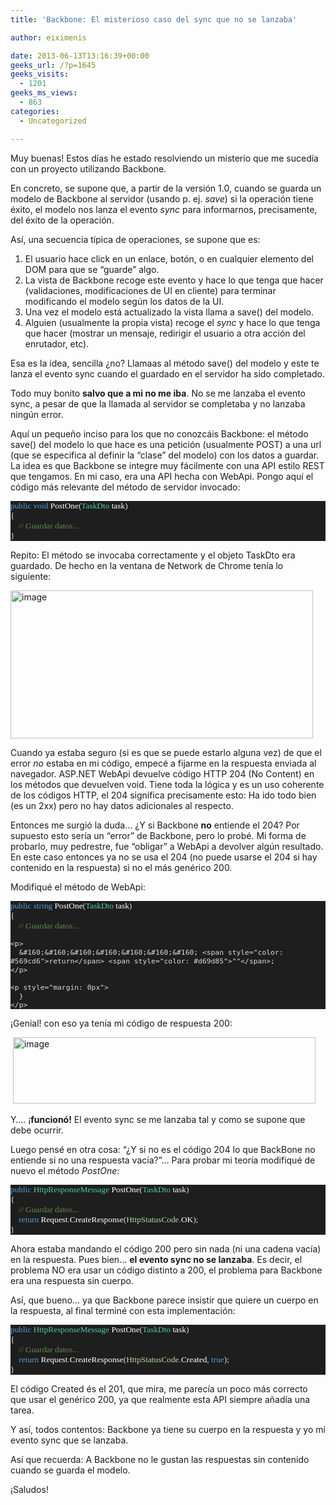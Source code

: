 ```yaml
---
title: 'Backbone: El misterioso caso del sync que no se lanzaba'

author: eiximenis

date: 2013-06-13T13:16:39+00:00
geeks_url: /?p=1645
geeks_visits:
  - 1201
geeks_ms_views:
  - 863
categories:
  - Uncategorized

---
```

Muy buenas! Estos días he estado resolviendo un misterio que me sucedía con un proyecto utilizando Backbone.

En concreto, se supone que, a partir de la versión 1.0, cuando se guarda un modelo de Backbone al servidor (usando p. ej. _save_) si la operación tiene éxito, el modelo nos lanza el evento _sync_ para informarnos, precisamente, del éxito de la operación.

Así, una secuencia típica de operaciones, se supone que es:

  1. El usuario hace click en un enlace, botón, o en cualquier elemento del DOM para que se “guarde” algo. 
  2. La vista de Backbone recoge este evento y hace lo que tenga que hacer (validaciones, modificaciones de UI en cliente) para terminar modificando el modelo según los datos de la UI. 
  3. Una vez el modelo está actualizado la vista llama a save() del modelo. 
  4. Alguien (usualmente la propia vista) recoge el _sync_ y hace lo que tenga que hacer (mostrar un mensaje, redirigir el usuario a otra acción del enrutador, etc). 

Esa es la idea, sencilla ¿no? Llamaas al método save() del modelo y este te lanza el evento sync cuando el guardado en el servidor ha sido completado.

Todo muy bonito **salvo que a mi no me iba**. No se me lanzaba el evento sync, a pesar de que la llamada al servidor se completaba y no lanzaba ningún error.

Aquí un pequeño inciso para los que no conozcáis Backbone: el método save() del modelo lo que hace es una petición (usualmente POST) a una url (que se especifica al definir la “clase” del modelo) con los datos a guardar. La idea es que Backbone se integre muy fácilmente con una API estilo REST que tengamos. En mi caso, era una API hecha con WebApi. Pongo aquí el código más relevante del método de servidor invocado:

<div style="font-size: 10pt; font-family: consolas; background: #1e1e1e; color: #dcdcdc">
  <p style="margin: 0px">
    <span style="color: #569cd6">public</span> <span style="color: #569cd6">void</span> <span style="color: white">PostOne</span>(<span style="color: #4ec9b0">TaskDto</span> <span style="color: white">task</span>)
  </p>
  
  <p style="margin: 0px">
    {
  </p>
  
  <p style="margin: 0px">
    &#160;&#160;&#160; <span style="color: #608b4e">// Guardar datos...</span>
  </p>
  
  <p style="margin: 0px">
    }
  </p></p>
</div>

Repito: El método se invocaba correctamente y el objeto TaskDto era guardado. De hecho en la ventana de Network de Chrome tenía lo siguiente:

[<img title="image" style="border-left-width: 0px; border-right-width: 0px; border-bottom-width: 0px; display: inline; border-top-width: 0px" border="0" alt="image" src="http://geeks.ms/cfs-file.ashx/__key/CommunityServer.Blogs.Components.WeblogFiles/etomas/image_5F00_thumb_5F00_6F4D0284.png" width="484" height="237" />][1] 

Cuando ya estaba seguro (si es que se puede estarlo alguna vez) de que el error _no_ estaba en mi código, empecé a fijarme en la respuesta enviada al navegador. ASP.NET WebApi devuelve código HTTP 204 (No Content) en los métodos que devuelven void. Tiene toda la lógica y es un uso coherente de los códigos HTTP, el 204 significa precisamente esto: Ha ido todo bien (es un 2xx) pero no hay datos adicionales al respecto.

Entonces me surgió la duda… ¿Y si Backbone **no** entiende el 204? Por supuesto esto sería un “error” de Backbone, pero lo probé. Mi forma de probarlo, muy pedrestre, fue “obligar” a WebApi a devolver algún resultado. En este caso entonces ya no se usa el 204 (no puede usarse el 204 si hay contenido en la respuesta) si no el más genérico 200.

Modifiqué el método de WebApi:

<div style="font-size: 10pt; font-family: consolas; background: #1e1e1e; color: #dcdcdc">
  <p style="margin: 0px">
    <span style="color: #569cd6">public</span> <span style="color: #569cd6">string</span> <span style="color: white">PostOne</span>(<span style="color: #4ec9b0">TaskDto</span> <span style="color: white">task</span>)
  </p>
  
  <p style="margin: 0px">
    {
  </p>
  
  <p style="margin: 0px">
    &#160;&#160;&#160; <span style="color: #608b4e">// Guardar datos...</span>
  </p>
  
  <p style="margin: 0px">
    <p style="margin: 0px">
      <span style="color: #608b4e"></span>
    </p>
    
    <p>
      &#160;&#160;&#160;&#160;&#160;&#160;&#160; <span style="color: #569cd6">return</span> <span style="color: #d69d85">""</span>;
    </p>
    
    <p style="margin: 0px">
      }
    </p>
  </p>
</div>

¡Genial! con eso ya tenía mi código de respuesta 200:

&#160;[<img title="image" style="border-left-width: 0px; border-right-width: 0px; border-bottom-width: 0px; display: inline; border-top-width: 0px" border="0" alt="image" src="http://geeks.ms/cfs-file.ashx/__key/CommunityServer.Blogs.Components.WeblogFiles/etomas/image_5F00_thumb_5F00_6C579DD1.png" width="484" height="106" />][2] 

Y…. ¡**funcionó!** El evento sync se me lanzaba tal y como se supone que debe ocurrir.

Luego pensé en otra cosa: “¿Y si no es el código 204 lo que BackBone no entiende si no una respuesta vacía?”… Para probar mi teoría modifiqué de nuevo el método _PostOne_:

<div style="font-size: 10pt; font-family: consolas; background: #1e1e1e; color: #dcdcdc">
  <p style="margin: 0px">
    <span style="color: #569cd6">public</span> <span style="color: #4ec9b0">HttpResponseMessage</span> <span style="color: white">PostOne</span>(<span style="color: #4ec9b0">TaskDto</span> <span style="color: white">task</span>)
  </p>
  
  <p style="margin: 0px">
    {
  </p>
  
  <p style="margin: 0px">
    &#160;&#160;&#160; <span style="color: #608b4e">// Guardar datos...</span>
  </p>
  
  <p style="margin: 0px">
    &#160;&#160;&#160; <span style="color: #569cd6">return</span> <span style="color: white">Request</span><span style="color: #b4b4b4">.</span><span style="color: white">CreateResponse</span>(<span style="color: #b8d7a3">HttpStatusCode</span><span style="color: #b4b4b4">.</span><span style="color: white">OK</span>);
  </p>
  
  <p style="margin: 0px">
    }
  </p></p>
</div>

Ahora estaba mandando el código 200 pero sin nada (ni una cadena vacía) en la respuesta. Pues bien… **el evento sync no se lanzaba**. Es decir, el problema NO era usar un código distinto a 200, el problema para Backbone era una respuesta sin cuerpo. 

Así, que bueno… ya que Backbone parece insistir que quiere un cuerpo en&#160; la respuesta, al final terminé con esta implementación:

<div style="font-size: 10pt; font-family: consolas; background: #1e1e1e; color: #dcdcdc">
  <p style="margin: 0px">
    <span style="color: #569cd6">public</span> <span style="color: #4ec9b0">HttpResponseMessage</span> <span style="color: white">PostOne</span>(<span style="color: #4ec9b0">TaskDto</span> <span style="color: white">task</span>)
  </p>
  
  <p style="margin: 0px">
    {
  </p>
  
  <p style="margin: 0px">
    &#160;&#160;&#160; <span style="color: #608b4e">// Guardar datos...</span>
  </p>
  
  <p style="margin: 0px">
    &#160;&#160;&#160; <span style="color: #569cd6">return</span> <span style="color: white">Request</span><span style="color: #b4b4b4">.</span><span style="color: white">CreateResponse</span>(<span style="color: #b8d7a3">HttpStatusCode</span><span style="color: #b4b4b4">.</span><span style="color: white">Created</span>, <span style="color: #569cd6">true</span>);
  </p>
  
  <p style="margin: 0px">
    }
  </p></p>
</div>

El código Created és el 201, que mira, me parecía un poco más correcto que usar el genérico 200, ya que realmente esta API siempre añadía una tarea.

Y así, todos contentos: Backbone ya tiene su cuerpo en la respuesta y yo mi evento sync que se lanzaba.

Así que recuerda: A Backbone no le gustan las respuestas sin contenido cuando se guarda el modelo.

¡Saludos!

 [1]: http://geeks.ms/cfs-file.ashx/__key/CommunityServer.Blogs.Components.WeblogFiles/etomas/image_5F00_46FDD030.png
 [2]: http://geeks.ms/cfs-file.ashx/__key/CommunityServer.Blogs.Components.WeblogFiles/etomas/image_5F00_5B536FEE.png